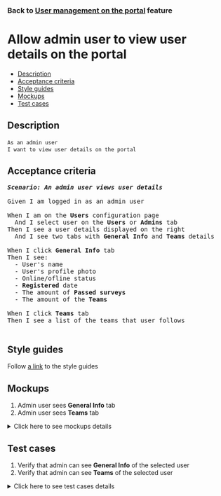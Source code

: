 ### Back to [User management on the portal](../../README.md) feature

# Allow admin user to view user details on the portal

- [Description](#description)
- [Acceptance criteria](#acceptance-criteria)
- [Style guides](#style-guides)
- [Mockups](#mockups)
- [Test cases](#test-cases)

## Description

    As an admin user
    I want to view user details on the portal

## Acceptance criteria

<pre>
<b><i>Scenario: An admin user views user details</i></b>

Given I am logged in as an admin user

When I am on the <b>Users</b> configuration page
  And I select user on the <b>Users</b> or <b>Admins</b> tab
Then I see a user details displayed on the right
  And I see two tabs with <b>General Info</b> and <b>Teams</b> details

When I click <b>General Info</b> tab
Then I see:
  - User's name
  - User's profile photo
  - Online/ofline status
  - <b>Registered</b> date
  - The amount of <b>Passed surveys</b>
  - The amount of the <b>Teams</b>

When I click <b>Teams</b> tab
Then I see a list of the teams that user follows

</pre>

## Style guides

Follow [a link](https://www.figma.com/proto/0zkkf5WC77OSpvyD6YXpFE/Style-guides?page-id=0%3A1&node-id=19%3A5368&viewport=266%2C48%2C0.54&scaling=min-zoom&starting-point-node-id=19%3A5368) to the style guides

## Mockups

1. Admin user sees <b>General Info</b> tab
2. Admin user sees <b>Teams</b> tab

<details>
  <summary>Click here to see mockups details</summary>

**1. Admin user sees users being online/offline:**

![Admin user sees users being online/offline](/sports_hub_portal/web_application_features/user_management/images/general_info_tab.png)

**2. Admin user sees Teams tab:**

![Admin user sees Teams tab](/sports_hub_portal/web_application_features/user_management/images/teams_tab.png)

</details>

## Test cases

1. Verify that admin can see <b>General Info</b> of the selected user
2. Verify that admin can see <b>Teams</b> of the selected user

<details>
  <summary>Click here to see test cases details</summary>

### **#1. Verify that admin can see General Info of the selected user**

|Preconditions|Steps|Expected result
--------------|-----|----------
|- Log in with admin account</br>- Go to the <b>Users</b> configuration page</br>- There is a list of users|1) Select one of the users|1) The system displays a box on the right that shows <b>General Info</b> tab as active with the following details:</br>- User's name</br>- User's profile photo</br>- Online/ofline status</br>- <b>Registered</b> date</br>- The amount of <b>Passed surveys</b></br>- The amount of the <b>Teams</b>|

### **#2. Verify that admin can see Teams of the selected user**

|Preconditions|Steps|Expected result
--------------|-----|----------
|- Log in with admin account</br>- Go to the <b>Users</b> configuration page</br>- There is a list of users|1) Select one of the users</br>2) Select <b>Teams</b> tab|1) The system displays a box on the right that shows <b>General Info</b> tab as active</br>2) The system displays a list of the teams that user follows with a scrollbar|
</details>
